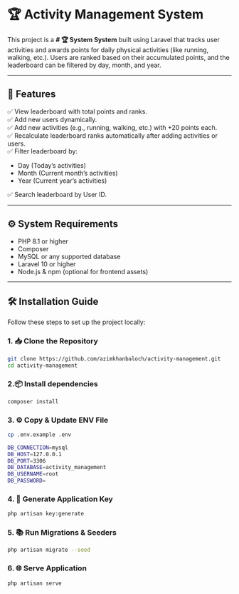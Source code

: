# 🏆 Activity Management System

This project is a **# 🏆  System System** built using Laravel that tracks user activities and awards points for daily physical activities (like running, walking, etc.). Users are ranked based on their accumulated points, and the leaderboard can be filtered by day, month, and year.

---

## 🚀 **Features**

✅ View leaderboard with total points and ranks.  
✅ Add new users dynamically.  
✅ Add new activities (e.g., running, walking, etc.) with +20 points each.  
✅ Recalculate leaderboard ranks automatically after adding activities or users.  
✅ Filter leaderboard by:
- Day (Today’s activities)
- Month (Current month’s activities)
- Year (Current year’s activities)  

✅ Search leaderboard by User ID.  

---

## ⚙️ **System Requirements**

- PHP 8.1 or higher
- Composer
- MySQL or any supported database
- Laravel 10 or higher
- Node.js & npm (optional for frontend assets)

---

## 🛠️ **Installation Guide**

Follow these steps to set up the project locally:

### 1. 📥 Clone the Repository
```bash
git clone https://github.com/azimkhanbaloch/activity-management.git
cd activity-management
```

### 2.📦 Install dependencies
```bash
composer install
```

### 3. ⚙️ Copy & Update ENV File
```bash
cp .env.example .env
```

```bash
DB_CONNECTION=mysql
DB_HOST=127.0.0.1
DB_PORT=3306
DB_DATABASE=activity_management
DB_USERNAME=root
DB_PASSWORD=
```

### 4. 🔑 Generate Application Key
```bash
php artisan key:generate
```

### 5. 📚 Run Migrations & Seeders
```bash
php artisan migrate --seed
```

### 6. 🌐 Serve Application
```bash
php artisan serve
```
